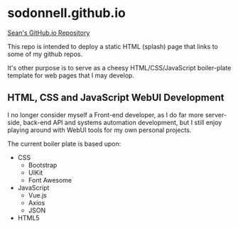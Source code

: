 # sodonnell.github.io

[Sean's GitHub.io Repository](https://sodonnell.github.io/)

This repo is intended to deploy a static HTML (splash) page that links to some of my github repos.

It's other purpose is to serve as a cheesy HTML/CSS/JavaScript boiler-plate template for web pages that I may develop. 

## HTML, CSS and JavaScript WebUI Development

I no longer consider myself a Front-end developer, as I do far more server-side, back-end API and systems automation development, but I still enjoy playing around with WebUI tools for my own personal projects.

The current boiler plate is based upon:

- CSS
  - Bootstrap
  - UIKit
  - Font Awesome
- JavaScript
  - Vue.js
  - Axios
  - JSON
- HTML5 
